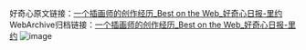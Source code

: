 好奇心原文链接：[一个插画师的创作经历_Best on the Web_好奇心日报-里约](https://www.qdaily.com/articles/3323.html)
WebArchive归档链接：[一个插画师的创作经历_Best on the Web_好奇心日报-里约](http://web.archive.org/web/20190623151945/https://www.qdaily.com/articles/3323.html)
![image](http://ww3.sinaimg.cn/large/007d5XDpgy1g3vchze1lpj30u05zwdrw)